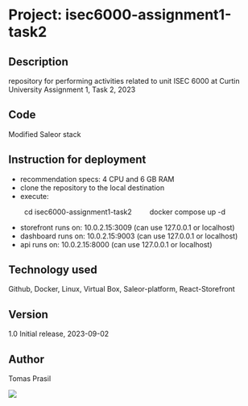 # Project: isec6000-assignment1-task2 

## Description
repository for performing activities related to unit ISEC 6000 at Curtin University
Assignment 1, Task 2, 2023

## Code
Modified Saleor stack

## Instruction for deployment
- recommendation specs: 4 CPU and 6 GB RAM
- clone the repository to the local destination
- execute:
    
&nbsp;&nbsp;&nbsp;&nbsp;&nbsp;&nbsp;&nbsp;&nbsp;cd isec6000-assignment1-task2 
&nbsp;&nbsp;&nbsp;&nbsp;&nbsp;&nbsp;&nbsp;&nbsp;docker compose up -d
- storefront runs on: 10.0.2.15:3009 (can use 127.0.0.1 or localhost)
- dashboard runs on: 10.0.2.15:9003 (can use 127.0.0.1 or localhost)
- api runs on: 10.0.2.15:8000 (can use 127.0.0.1 or localhost)

## Technology used
Github, Docker, Linux, Virtual Box, Saleor-platform, React-Storefront

## Version
1.0 Initial release, 2023-09-02

## Author
Tomas Prasil

![](https://komarev.com/ghpvc/?username=Gogo72&color=yellow)
